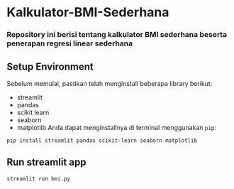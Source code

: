 # Kalkulator-BMI-Sederhana
### Repository ini berisi tentang kalkulator BMI sederhana beserta penerapan regresi linear sederhana
## Setup Environment
Sebelum memulai, pastikan telah menginstall beberapa library berikut:
- streamlit
- pandas
- scikit learn
- seaborn
- matplotlib
Anda dapat menginstallnya di terminal menggunakan `pip`:
```
pip install streamlit pandas scikit-learn seaborn matplotlib
```
## Run streamlit app
```
streamlit run bmi.py
```
